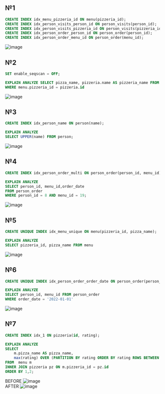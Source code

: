 ## №1
```sql
CREATE INDEX idx_menu_pizzeria_id ON menu(pizzeria_id);
CREATE INDEX idx_person_visits_person_id ON person_visits(person_id);
CREATE INDEX idx_person_visits_pizzeria_id ON person_visits(pizzeria_id);
CREATE INDEX idx_person_order_person_id ON person_order(person_id);
CREATE INDEX idx_person_order_menu_id ON person_order(menu_id);
```
![image](https://github.com/IAmIngibitor/DB-practice-in-college/assets/109351663/22295f5e-bc7f-4a93-9be7-059b0efe6c2d)  
  
## №2
```sql
SET enable_seqscan = OFF;

EXPLAIN ANALYZE SELECT pizza_name, pizzeria.name AS pizzeria_name FROM menu, pizzeria
WHERE menu.pizzeria_id = pizzeria.id
```
![image](https://github.com/IAmIngibitor/DB-practice-in-college/assets/109351663/5d55a0ad-6164-407d-9e16-50d0a68e0ec9)  
  
## №3
```sql
CREATE INDEX idx_person_name ON person(name);

EXPLAIN ANALYZE 
SELECT UPPER(name) FROM person;
```
![image](https://github.com/IAmIngibitor/DB-practice-in-college/assets/109351663/cef598aa-f4dd-4243-a0de-49b2f9d8a087)  
  
## №4
```sql
CREATE INDEX idx_person_order_multi ON person_order(person_id, menu_id);

EXPLAIN ANALYZE
SELECT person_id, menu_id,order_date
FROM person_order
WHERE person_id = 8 AND menu_id = 19;
```
![image](https://github.com/IAmIngibitor/DB-practice-in-college/assets/109351663/a9ec42fa-4b5d-4451-b640-048d493684e9)  
  
## №5
```sql
CREATE UNIQUE INDEX idx_menu_unique ON menu(pizzeria_id, pizza_name);

EXPLAIN ANALYZE
SELECT pizzeria_id, pizza_name FROM menu
```
![image](https://github.com/IAmIngibitor/DB-practice-in-college/assets/109351663/2f2f9707-2ddd-4bf9-89f9-0f01e732b97f)  
  
## №6
```sql
CREATE UNIQUE INDEX idx_person_order_order_date ON person_order(person_id, menu_id) WHERE order_date = '2022-01-01';

EXPLAIN ANALYZE
SELECT person_id, menu_id FROM person_order
WHERE order_date = '2022-01-01'
```
![image](https://github.com/IAmIngibitor/DB-practice-in-college/assets/109351663/1f0e15db-f5c7-4920-a7dd-4e4b318ccc4a)  
  
## №7
```sql
CREATE INDEX idx_1 ON pizzeria(id, rating);

EXPLAIN ANALYZE
SELECT
    m.pizza_name AS pizza_name,
    max(rating) OVER (PARTITION BY rating ORDER BY rating ROWS BETWEEN UNBOUNDED PRECEDING AND UNBOUNDED FOLLOWING) AS k
FROM  menu m
INNER JOIN pizzeria pz ON m.pizzeria_id = pz.id
ORDER BY 1,2;
```
BEFORE
![image](https://github.com/IAmIngibitor/DB-practice-in-college/assets/109351663/58cdf710-447e-48fd-a4b7-ece6def72494)  
AFTER
![image](https://github.com/IAmIngibitor/DB-practice-in-college/assets/109351663/05e73017-2299-4f66-965d-649a22c7575d)

